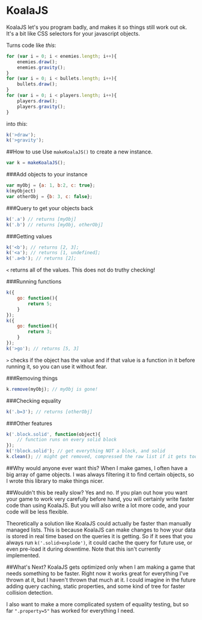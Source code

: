 KoalaJS
======

KoalaJS let's you program badly, and makes it so things still work out ok. It's a bit like CSS selectors for your javascript objects.

Turns code like *this*:
```javascript
for (var i = 0; i < enemies.length; i++){
    enemies.draw();
    enemies.gravity();
}
for (var i = 0; i < bullets.length; i++){
    bullets.draw();
}
for (var i = 0; i < players.length; i++){
    players.draw();
    players.gravity();
}
```
into *this*:

```javascript
k('>draw');
k('>gravity');
```

##How to use
Use `makeKoalaJS()` to create a new instance.
```javascript
var k = makeKoalaJS();
```

###Add objects to your instance
```javascript
var myObj = {a: 1, b:2, c: true};
k(myObject)
var otherObj = {b: 3, c: false};
```

###Query to get your objects back
```javascript
k('.a') // returns [myObj]
k('.b') // returns [myObj, otherObj]
```

###Getting values
```javascript
k('<b'); // returns [2, 3];
k('<a'); // returns [1, undefined];
k('.a<b'); // returns [2];
```
`<` returns all of the values. This does not do truthy checking!


###Running functions
```javascript
k({
    go: function(){
        return 5;
    }
});
k({
    go: function(){
        return 3;
    }
});
k('>go'); // returns [5, 3]
```
`>` checks if the object has the value and if that value is a function in it before running it, so you can use it without fear.

###Removing things
```javascript
k.remove(myObj); // myObj is gone!
```

###Checking equality
```javascript
k('.b=3'); // returns [otherObj]
```

###Other features
```javascript
k('.block.solid', function(object){
    // function runs on every solid block
});
k('!block.solid'); // get everything NOT a block, and solid
k.clean(); // might get removed, compressed the raw list if it gets too big.
```

##Why would anyone ever want this?
When I make games, I often have a big array of game objects. I was always filtering it to find certain objects, so I wrote this library to make things nicer.

##Wouldn't this be really slow?
Yes and no. If you plan out how you want your game to work very carefully before hand, you will certainly write faster code than using KoalaJS. But you will also write a lot more code, and your code will be less flexible.

Theoretically a solution like KoalaJS could actually be faster than manually managed lists. This is because KoalaJS can make changes to how your data is stored in real time based on the queries it is getting. So if it sees that you always run `k('.solid>explode')`, it could cache the query for future use, or even pre-load it during downtime. Note that this isn't currently implemented.

##What's Next?
KoalaJS gets optimized only when I am making a game that needs something to be faster. Right now it works great for everything I've thrown at it, but I haven't thrown that much at it. I could imagine in the future adding query caching, static properties, and some kind of tree for faster collision detection.

I also want to make a more complicated system of equality testing, but so far `".property=5"` has worked for everything I need.
